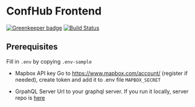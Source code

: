 # ConfHub Frontend

[![Greenkeeper badge](https://badges.greenkeeper.io/Confhub/confhub.svg)](https://greenkeeper.io/)
[![Build Status](https://travis-ci.com/Confhub/confhub.svg?branch=master)](https://travis-ci.com/Confhub/confhub)

## Prerequisites

Fill in `.env` by copying `.env-sample`

* Mapbox API key
Go to https://www.mapbox.com/account/ (register if needed), create token and add it to .env file `MAPBOX_SECRET`

* GrpahQL Server
Url to your graphql server. If you run it locally, server repo is [here](https://github.com/Confhub/confhub-graphql)
